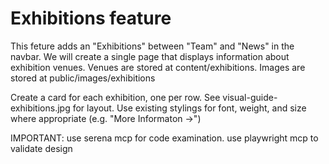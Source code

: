 # Exhibitions feature

This feture adds an "Exhibitions" between "Team" and "News" in the navbar. We will create a single page that displays information about exhibition venues. Venues are stored at content/exhibitions. Images are stored at public/images/exhibitions

Create a card for each exhibition, one per row. See visual-guide-exhibitions.jpg for layout. Use existing stylings for font, weight, and size where appropriate (e.g. "More Informaton ->")

IMPORTANT: use serena mcp for code examination. use playwright mcp to validate design
